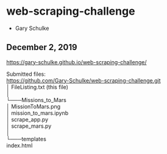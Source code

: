 # web-scraping-challenge
- Gary Schulke
## December 2, 2019
 https://gary-schulke.github.io/web-scraping-challenge/<br>

Submitted files:<br>
https://github.com/Gary-Schulke/web-scraping-challenge.git<br>
│   FileListing.txt (this file)<br>
│<br>
└───Missions_to_Mars<br>
    │   MissionToMars.png<br>
    │   mission_to_mars.ipynb<br>
    │   scrape_app.py<br>
    │   scrape_mars.py<br>
    │<br>
    └───templates<br>
            index.html<br>
			<br>
